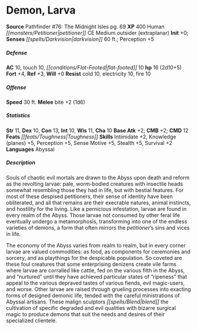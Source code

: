 ﻿---
cssclass: [monsters]
title1: Demon, Larva
title2: Larva
CR: 1
sources:
- name: 'Pathfinder #76: The Midnight Isles'
  page: 69
  link: http://paizo.com/products/btpy92lf?Pathfinder-Adventure-Path-76-The-Midnight-Isles
XP: 400
race: Human
classes:
- petitioner
alignment: CE
size: Medium
type: outsider
subtypes:
- extraplanar
initiative:
  bonus: 0
senses:
  darkvision: 60
AC:
  AC: 10
  touch: 10
  flat_footed: 10
HP:
  HP: 16
  long: 2d10+5
saves:
  fort: 4
  ref: 3
  will: 0
resistances:
  cold: 10
  electricity: 10
  fire: 10
speeds:
  base: 30
attacks:
  melee:
  - - text: bite +2 (1d6)
      entries:
      - - damage: 1d6
      attack: bite
      bonus:
      - 2
ability_scores:
  STR: 11
  DEX: 10
  CON: 13
  INT: 10
  WIS: 11
  CHA: 10
BAB: 2
CMB: 2
CMD: 12
feats:
- name: Toughness
skills:
  Intimidate: 2
  Knowledge (planes): 5
  Perception: 5
  Sense Motive: 5
  Stealth: 5
  Survival: 2
languages:
- Abyssal
desc_long: |-
  Souls of chaotic evil mortals are drawn to the Abyss upon death and reform as the revolting larvae: pale, worm-bodied creatures with insectile heads somewhat resembling those they had in life, but with bestial features. For most of these despised petitioners, their sense of identity have been obliterated, and all that remains are their execrable natures, animal instincts, and hostility for the living. Like a pernicious infestation, larvae are found in every realm of the Abyss. Those larvae not consumed by other feral life eventually undergo a metamorphosis, transforming into one of the endless varieties of demons, a form that often mirrors the petitioner's sins and vices in life.

   The economy of the Abyss varies from realm to realm, but in every corner larvae are valued commodities: as food, as components for ceremonies and sorcery, and as playthings for the despicable population. So coveted are these foul creatures that some enterprising denizens create vile farms where larvae are corralled like cattle, fed on the various filth in the Abyss, and “nurtured” until they have achieved particular states of “ripeness” that appeal to the various depraved tastes of various fiends, evil magic-users, and worse. Other larvae are raised through grueling processes into exacting forms of designed demonic life, tended with the careful ministrations of Abyssal artisans. These malign sculptors blend the cultivation of specific degraded and evil qualities with bizarre surgical magic to produce demons that suit the needs and desires of their specialized clientele.

---

# Demon, Larva

**Source** Pathfinder #76: The Midnight Isles pg. 69
**XP** 400
Human _[[monsters/Petitioner|petitioner]]_
CE Medium outsider (extraplanar)
**Init** +0; **Senses** _[[spells/Darkvision|darkvision]]_ 60 ft.; Perception +5

##### Defense

**AC** 10, touch 10, _[[conditions/Flat-Footed|flat-footed]]_ 10
**hp** 16 (2d10+5)
**Fort** +4, **Ref** +3, **Will** +0
**Resist** cold 10, electricity 10, fire 10

##### Offense
**Speed** 30 ft.
**Melee** bite +2 (1d6)

##### Statistics
**Str** 11, **Dex** 10, **Con** 13, **Int** 10, **Wis** 11, **Cha** 10
**Base Atk** +2; **CMB** +2; **CMD** 12
**Feats** _[[feats/Toughness|Toughness]]_
**Skills** Intimidate +2, Knowledge (planes) +5, Perception +5, Sense Motive +5, Stealth +5, Survival +2
**Languages** Abyssal

##### Description

Souls of chaotic evil mortals are drawn to the Abyss upon death and reform as the revolting larvae: pale, worm-bodied creatures with insectile heads somewhat resembling those they had in life, but with bestial features. For most of these despised petitioners, their sense of identity have been obliterated, and all that remains are their execrable natures, animal instincts, and hostility for the living. Like a pernicious infestation, larvae are found in every realm of the Abyss. Those larvae not consumed by other feral life eventually undergo a metamorphosis, transforming into one of the endless varieties of demons, a form that often mirrors the _petitioner_’s sins and vices in life.

The economy of the Abyss varies from realm to realm, but in every corner larvae are valued commodities: as food, as components for ceremonies and sorcery, and as playthings for the despicable population. So coveted are these foul creatures that some enterprising denizens create vile farms where larvae are corralled like cattle, fed on the various filth in the Abyss, and “nurtured” until they have achieved particular states of “ripeness” that appeal to the various depraved tastes of various fiends, evil magic-users, and worse. Other larvae are raised through grueling processes into exacting forms of designed demonic life, tended with the careful ministrations of Abyssal artisans. These malign sculptors _[[spells/Blend|blend]]_ the cultivation of specific degraded and evil qualities with bizarre surgical magic to produce demons that suit the needs and desires of their specialized clientele.